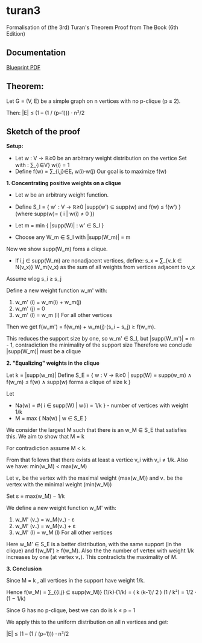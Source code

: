 # turan3
Formalisation of (the 3rd) Turan's Theorem Proof from The Book (6th Edition)

## Documentation
 [Blueprint PDF](.[/home_page/blueprint.pdf](https://ro-gut.github.io/turan3/))

## Theorem: 
   Let G = (V, E) be a simple graph on n vertices with no p-clique (p ≥ 2). 
   
   Then: |E| ≤ (1 – (1 / (p–1))) · n²/2

## Sketch of the proof

**Setup:** 
- Let w : V → ℝ≥0 be an arbitrary weight distribution on the vertice Set with : ∑_{i∈V} w(i) = 1
- Define f(w) = ∑_{i,j}∈E₎ w(i)·w(j)
  Our goal is to maximize f(w)

**1. Concentrating positive weights on a clique**

- Let w be an arbitrary weight function.
- Define S_I = { w' : V → ℝ≥0 |supp(w') ⊆ supp(w) and f(w) ≤ f(w') }
                                        (where  supp(w)= { i | w(i) ≠ 0 })
- Let m = min { |supp(W)| : w' ∈ S_I }

- Choose any W_m ∈ S_I with |supp(W_m)| = m

Now we show supp(W_m) foms a clique.

- If i,j ∈ supp(W_m) are nonadjacent vertices, define: s_x = ∑_{v_k ∈ N(v_x)} W_m(v_x)
  as the sum of all weights from vertices adjacent to v_x
  
Assume wlog s_i ≥ s_j

Define a new weight function w_m' with:
1. w_m' (i) = w_m(i) + w_m(j)
2. w_m' (j) = 0
3. w_m' (l) = w_m (l)   For all other vertices

Then we get f(w_m') = f(w_m) + w_m(j)·(s_i − s_j) ≥ f(w_m).

This reduces the support size by one, so w_m' ∈ S_I, but |supp(W_m')| = m - 1, contradiction the minimality of the support size
Therefore we conclude |supp(W_m)| must be a clique


**2. "Equalizing" weights in the clique**

Let k = |supp(w_m)|
Define  S_E = { w : V → ℝ≥0 | supp(W) = supp(w_m) ∧
                                    f(w_m) ≤ f(w) ∧ 
                                    supp(w) forms a clique of size k }

Let 
- Na(w) = #{ i ∈ supp(W) | w(i) = 1/k }  - number of vertices with weight 1/k 
- M = max { Na(w) | w ∈ S_E }

We consider the largest M such that there is an w_M ∈ S_E that satisfies this. We aim to show that M = k

For contradiction assume M < k.

From that follows that there exists at least a vertice v_i with v_i ≠ 1/k. Also we have: min(w_M) < max(w_M)

Let v₊ be the vertex with the maximal weight (max(w_M))  and
    v₋ be the vertex with the minimal weight (min(w_M))
    
Set ε = max(w_M) − 1/k

We define a new weight function w_M' with:
1. w_M' (v₊) = w_M(v₊) - ε
2. w_M' (v₋) = w_M(v₋) + ε
3. w_M' (l) = w_M (l)   For all other vertices

Here w_M' ∈ S_E is a better distribution, with the same support (in the clique) and f(w_M') ≥ f(w_M).
Also the the number of vertex with weight 1/k increases by one (at vertex v₊). This contradicts the maximality of M.

**3. Conclusion**

Since M = k , all vertices in the support have weight 1/k.

Hence f(w_M) = ∑_{{i,j} ⊆ supp(w_M)} (1/k)·(1/k)
             = ( k (k-1)/ 2 ) (1 / k²)
             = 1/2 · (1 − 1/k)

Since G has no p-clique, best we can do is k ≤ p − 1

We apply this to the uniform distribution on all n vertices and get:
 
|E| ≤ (1 – (1 / (p–1))) · n²/2



                

